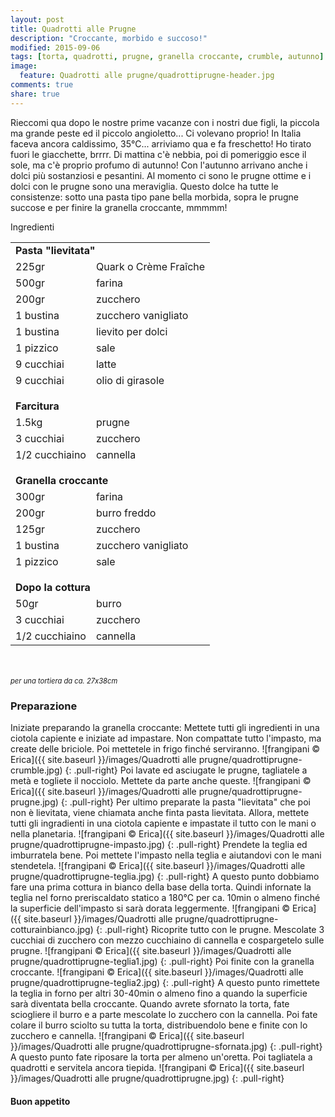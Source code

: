 ```yaml
---
layout: post
title: Quadrotti alle Prugne
description: "Croccante, morbido e succoso!"
modified: 2015-09-06
tags: [torta, quadrotti, prugne, granella croccante, crumble, autunno]
image:
  feature: Quadrotti alle prugne/quadrottiprugne-header.jpg
comments: true
share: true
---
```


Rieccomi qua dopo le nostre prime vacanze con i nostri due figli, la piccola ma grande peste ed il piccolo angioletto... Ci volevano proprio! In Italia faceva ancora caldissimo, 35°C... arriviamo qua e fa freschetto! Ho tirato fuori le giacchette, brrrr. Di mattina c'è nebbia, poi di pomeriggio esce il sole, ma c'è proprio profumo di autunno! Con l'autunno arrivano anche i dolci più sostanziosi e pesantini. Al momento ci sono le prugne ottime e i dolci con le prugne sono una meraviglia. Questo dolce ha tutte le consistenze: sotto una pasta tipo pane bella morbida, sopra le prugne succose e per finire la granella croccante, mmmmm!


<div class="ingredients">
  <div class="ingredients-title">Ingredienti</div>
  <table>
    <tbody>
      <tr>
        <td colspan="2"><b>Pasta "lievitata"</b></td>
      </tr>
      <tr>
        <td>225gr</td>
        <td>Quark o Crème Fraîche</td>
      </tr>
      <tr>
        <td>500gr</td>
        <td>farina</td>
      </tr>
      <tr>
        <td>200gr</td>
        <td>zucchero</td>
      </tr>
      <tr>
        <td>1 bustina</td>
        <td>zucchero vanigliato</td>
      </tr>
      <tr>
        <td>1 bustina</td>
        <td>lievito per dolci</td>
      </tr>
      <tr>
        <td>1 pizzico</td>
        <td>sale</td>
      </tr>
      <tr>
        <td>9 cucchiai</td>
        <td>latte</td>
      </tr>
      <tr>
        <td>9 cucchiai</td>
        <td>olio di girasole</td>
      </tr>
      <tr style="height: 15px;"></tr>
      <tr>          
        <td colspan="2"><b>Farcitura</b></td>
      </tr>
      <tr>
        <td>1.5kg</td>
        <td>prugne</td>
      </tr>
      <tr>
        <td>3 cucchiai</td>
        <td>zucchero</td>
      </tr>
      <tr>
        <td>1/2 cucchiaino</td>
        <td>cannella</td>
      </tr>
      <tr style="height: 15px;"></tr>
      <tr>          
        <td colspan="2"><b>Granella croccante</b></td>
      </tr>
      <tr>
        <td>300gr</td>
        <td>farina</td>
      </tr>
      <tr>
        <td>200gr</td>
        <td>burro freddo</td>
      </tr>
      <tr>
        <td>125gr</td>
        <td>zucchero</td>
      </tr>
      <tr>
        <td>1 bustina</td>
        <td>zucchero vanigliato</td>
      </tr>
      <tr>
        <td>1 pizzico</td>
        <td>sale</td>
      </tr>
      <tr style="height: 15px;"></tr>
      <tr>          
        <td colspan="2"><b>Dopo la cottura</b></td>
      </tr>
      <tr>
        <td>50gr</td>
        <td>burro</td>
      </tr>
      <tr>
        <td>3 cucchiai</td>
        <td>zucchero</td>
      </tr>
      <tr>
        <td>1/2 cucchiaino</td>
        <td>cannella</td>
      </tr>
    </tbody>
  </table>
  <br></br>
  <i class="pull-right" style="font-size: 80%;">per una tortiera da ca. 27x38cm</i>
</div>


<h3>
  <font color="grey">
    <i class="icon-cogs"></i>
  </font> Preparazione
</h3>

Iniziate preparando la granella croccante: Mettete tutti gli ingredienti in una ciotola capiente e iniziate ad impastare. Non compattate tutto l'impasto, ma create delle briciole. Poi mettetele in frigo finché serviranno.
![frangipani © Erica]({{ site.baseurl }}/images/Quadrotti alle prugne/quadrottiprugne-crumble.jpg)
{: .pull-right}
Poi lavate ed asciugate le prugne, tagliatele a metà e togliete il nocciolo. Mettete da parte anche queste.
![frangipani © Erica]({{ site.baseurl }}/images/Quadrotti alle prugne/quadrottiprugne-prugne.jpg)
{: .pull-right}
Per ultimo preparate la pasta "lievitata" che poi non è lievitata, viene chiamata anche finta pasta lievitata. Allora, mettete tutti gli ingradienti in una ciotola capiente e impastate il tutto con le mani o nella planetaria.
![frangipani © Erica]({{ site.baseurl }}/images/Quadrotti alle prugne/quadrottiprugne-impasto.jpg)
{: .pull-right}
Prendete la teglia ed imburratela bene. Poi mettete l'impasto nella teglia e aiutandovi con le mani stendetela.
![frangipani © Erica]({{ site.baseurl }}/images/Quadrotti alle prugne/quadrottiprugne-teglia.jpg)
{: .pull-right}
A questo punto dobbiamo fare una prima cottura in bianco della base della torta. Quindi infornate la teglia nel forno preriscaldato statico a 180°C per ca. 10min o almeno finché la superficie dell'impasto si sarà dorata leggermente.
![frangipani © Erica]({{ site.baseurl }}/images/Quadrotti alle prugne/quadrottiprugne-cotturainbianco.jpg)
{: .pull-right}
Ricoprite tutto con le prugne. Mescolate 3 cucchiai di zucchero con mezzo cucchiaino di cannella e cospargetelo sulle prugne.
![frangipani © Erica]({{ site.baseurl }}/images/Quadrotti alle prugne/quadrottiprugne-teglia1.jpg)
{: .pull-right}
Poi finite con la granella croccante.
![frangipani © Erica]({{ site.baseurl }}/images/Quadrotti alle prugne/quadrottiprugne-teglia2.jpg)
{: .pull-right}
A questo punto rimettete la teglia in forno per altri 30-40min o almeno fino a quando la superficie sarà diventata bella croccante. Quando avrete sfornato la torta, fate sciogliere il burro e a parte mescolate lo zucchero con la cannella. Poi fate colare il burro sciolto su tutta la torta, distribuendolo bene e finite con lo zucchero e cannella.
![frangipani © Erica]({{ site.baseurl }}/images/Quadrotti alle prugne/quadrottiprugne-sfornata.jpg)
{: .pull-right}
A questo punto fate riposare la torta per almeno un'oretta. Poi tagliatela a quadrotti e servitela ancora tiepida.
![frangipani © Erica]({{ site.baseurl }}/images/Quadrotti alle prugne/quadrottiprugne.jpg)
{: .pull-right}

<h4>Buon appetito
  <font color="red">
    <i class="icon-smile"></i>
  </font>
</h4>
